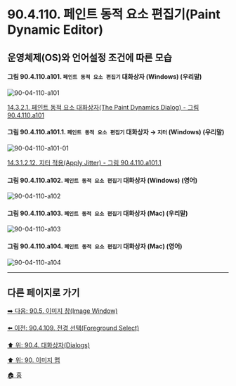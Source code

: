 # 90.4.110. 페인트 동적 요소 편집기(Paint Dynamic Editor)
## 운영체제(OS)와 언어설정 조건에 따른 모습

<a id="90-04-110-a101"></a>

#### 그림 90.4.110.a101. `페인트 동적 요소 편집기` 대화상자 (Windows) (우리말)
![90-04-110-a101](https://github.com/wonder13662/gimp/assets/15767104/32cefec8-31ee-4077-85a1-9421ecb0f7fe)

[14.3.2.1. 페인트 동적 요소 대화상자(The Paint Dynamics Dialog) - 그림 90.4.110.a101](./14-03-02-01-the_paint_dynamics_dialog.md#90-04-110-a101)

<a id="90-04-110-a101-01"></a>

#### 그림 90.4.110.a101.1. `페인트 동적 요소 편집기` 대화상자 → `지터` (Windows) (우리말)
![90-04-110-a101-01](https://github.com/wonder13662/gimp/assets/15767104/0472e9fd-1a7c-4b16-ab0a-184a5b779b86)

[14.3.1.2.12. 지터 적용(Apply Jitter) - 그림 90.4.110.a101.1](./90-04-110-paint_dynamic_editor.md#90-04-110-a101-01)

<a id="90-04-110-a102"></a>

#### 그림 90.4.110.a102. `페인트 동적 요소 편집기` 대화상자 (Windows) (영어)
![90-04-110-a102](https://github.com/wonder13662/gimp/assets/15767104/2bbc4e93-5584-45a3-9723-17c2f0267d78)

<a id="90-04-110-a103"></a>

#### 그림 90.4.110.a103. `페인트 동적 요소 편집기` 대화상자 (Mac) (우리말)
![90-04-110-a103](https://github.com/wonder13662/gimp/assets/15767104/dc4b5cc3-2633-45e1-97eb-0be44eda9f41)

<a id="90-04-110-a104"></a>

#### 그림 90.4.110.a104. `페인트 동적 요소 편집기` 대화상자 (Mac) (영어)
![90-04-110-a104](https://github.com/wonder13662/gimp/assets/15767104/1f69c96a-b531-4d58-97a1-291787d52dfa)

***

## 다른 페이지로 가기

[➡️ 다음: 90.5. 이미지 창(Image Window)](./90-05-00-image_window.md)

[⬅️ 이전: 90.4.109. 전경 선택(Foreground Select)](./90-04-109-foreground_select.md)

[⬆️ 위: 90.4. 대화상자(Dialogs)](./90-04-00-dialogs.md)

[⬆️ 위: 90. 이미지 맵](./90-00-image-map.md)

[🏠 홈](./00-home.md)
